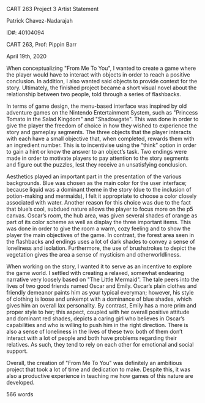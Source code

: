 CART 263 Project 3 Artist Statement

Patrick Chavez-Nadarajah

ID#: 40104094

CART 263, Prof: Pippin Barr

April 19th, 2020

When conceptualizing "From Me To You", I wanted to create a game where the player would have to interact with objects in order to reach a positive conclusion. In addition, I also wanted said objects to provide context for the story. Ultimately, the finished project became a short visual novel about the relationship between two people, told through a series of flashbacks. 

In terms of game design, the menu-based interface was inspired by old adventure games on the Nintendo Entertainment System, such as "Princess Tomato in the Salad Kingdom" and "Shadowgate". This was done in order to give the player the freedom of choice in how they wished to experience the story and gameplay segments. The three objects that the player interacts with each have a small objective that, when completed, rewards them with an ingredient number. This is to incentivise using the “think” option in order to gain a hint or know the answer to an object’s task. Two endings were made in order to motivate players to pay attention to the story segments and figure out the puzzles, lest they receive an unsatisfying conclusion.

Aesthetics played an important part in the presentation of the various backgrounds. Blue was chosen as the main color for the user interface; because liquid was a dominant theme in the story (due to the inclusion of potion-making and mermaids), I felt it appropriate to choose a color closely associated with water. Another reason for this choice was due to the fact that blue’s cool, subdued nature allows the player to focus more on the p5 canvas. Oscar’s room, the hub area, was given several shades of orange as part of its color scheme as well as display the three important items. This was done in order to give the room a warm, cozy feeling and to show the player the main objectives of the game. In contrast, the forest area seen in the flashbacks and endings uses a lot of dark shades to convey a sense of loneliness and isolation. Furthermore, the use of brushstrokes to depict the vegetation gives the area a sense of mysticism and otherworldliness.

When working on the story, I wanted it to serve as an incentive to explore the game world. I settled with creating a relaxed, somewhat endearing narrative very loosely based on "The Little Mermaid". The tale peers into the lives of two good friends named Oscar and Emily. Oscar’s plain clothes and friendly demeanor paints him as your typical everyman; however, his style of clothing is loose and unkempt with a dominance of blue shades, which gives him an overall lax personality. By contrast, Emily has a more prim and proper style to her; this aspect, coupled with her overall positive attitude and dominant red shades, depicts a caring girl who believes in Oscar’s capabilities and who is willing to push him in the right direction. There is also a sense of loneliness in the lives of these two: both of them don’t interact with a lot of people and both have problems regarding their relatives. As such, they tend to rely on each other for emotional and social support.

Overall, the creation of "From Me To You" was definitely an ambitious project that took a lot of time and dedication to make. Despite this, it was also a productive experience in teaching me how games of this nature are developed.

566 words

